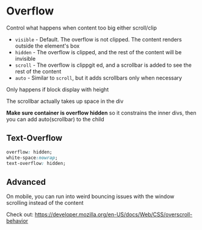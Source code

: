 # Overflow

Control what happens when content too big either scroll/clip

- `visible` - Default. The overflow is not clipped. The content renders outside the element's box
- `hidden` - The overflow is clipped, and the rest of the content will be invisible
- `scroll` - The overflow is clippgit ed, and a scrollbar is added to see the rest of the content
- `auto` - Similar to `scroll`, but it adds scrollbars only when necessary

Only happens if block display with height

The scrollbar actually takes up space in the div

**Make sure container is overflow hidden** so it constrains the inner divs, then you can add auto(scrollbar) to the child

## Text-Overflow

```css
overflow: hidden;
white-space:nowrap;
text-overflow: hidden;
```

## Advanced

On mobile, you can run into weird bouncing issues with the window scrolling instead of the content

Check out: https://developer.mozilla.org/en-US/docs/Web/CSS/overscroll-behavior